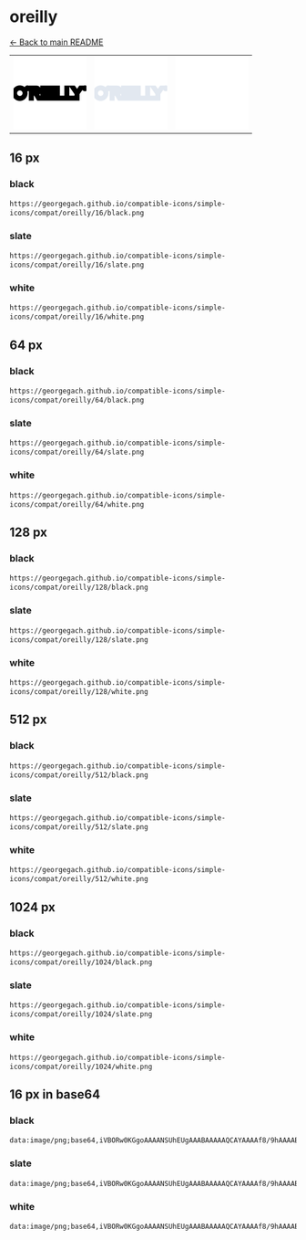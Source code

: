 # oreilly

[← Back to main README](../../README.md)

<table><tr>
  <td><img src="./128/black.png" width="128" alt="oreilly black icon" /></td>
  <td><img src="./128/slate.png" width="128" alt="oreilly slate icon" /></td>
  <td><img src="./128/white.png" width="128" alt="oreilly white icon" /></td>
</tr></table>

## 16 px

### black
```
https://georgegach.github.io/compatible-icons/simple-icons/compat/oreilly/16/black.png
```

### slate
```
https://georgegach.github.io/compatible-icons/simple-icons/compat/oreilly/16/slate.png
```

### white
```
https://georgegach.github.io/compatible-icons/simple-icons/compat/oreilly/16/white.png
```

## 64 px

### black
```
https://georgegach.github.io/compatible-icons/simple-icons/compat/oreilly/64/black.png
```

### slate
```
https://georgegach.github.io/compatible-icons/simple-icons/compat/oreilly/64/slate.png
```

### white
```
https://georgegach.github.io/compatible-icons/simple-icons/compat/oreilly/64/white.png
```

## 128 px

### black
```
https://georgegach.github.io/compatible-icons/simple-icons/compat/oreilly/128/black.png
```

### slate
```
https://georgegach.github.io/compatible-icons/simple-icons/compat/oreilly/128/slate.png
```

### white
```
https://georgegach.github.io/compatible-icons/simple-icons/compat/oreilly/128/white.png
```

## 512 px

### black
```
https://georgegach.github.io/compatible-icons/simple-icons/compat/oreilly/512/black.png
```

### slate
```
https://georgegach.github.io/compatible-icons/simple-icons/compat/oreilly/512/slate.png
```

### white
```
https://georgegach.github.io/compatible-icons/simple-icons/compat/oreilly/512/white.png
```

## 1024 px

### black
```
https://georgegach.github.io/compatible-icons/simple-icons/compat/oreilly/1024/black.png
```

### slate
```
https://georgegach.github.io/compatible-icons/simple-icons/compat/oreilly/1024/slate.png
```

### white
```
https://georgegach.github.io/compatible-icons/simple-icons/compat/oreilly/1024/white.png
```

## 16 px in base64

### black
```
data:image/png;base64,iVBORw0KGgoAAAANSUhEUgAAABAAAAAQCAYAAAAf8/9hAAAABmJLR0QA/wD/AP+gvaeTAAAAkUlEQVQ4je3QsQpBARTG8Z/cRKwGDyFltXgA7yGbyaaUN1FeweAJlM1gUpThYjRdd8ByJpmkLP51OsPXd/p3+PN7ChihhzWaqGGFNkq44o4BJtE5oo4G3DDDA5fY76aFM/rI4/A0iTBHhh0SlFF5sR2iim4YLDEuRrkTihnmUT4hxRaH0N2HeooFNh897s+XeQLxsiUiLw7GUgAAAABJRU5ErkJggg==
```

### slate
```
data:image/png;base64,iVBORw0KGgoAAAANSUhEUgAAABAAAAAQCAYAAAAf8/9hAAAABmJLR0QA/wD/AP+gvaeTAAAAyklEQVQ4je3QMUrCARzF8e/7/f9IUeCk0JJjUxBNjR0gcnPzAG5ObolXiOgQXcEDhNARalGHiBZx0uL/e06BQ0NTLn4O8B7vwd7uafqxGAjdkPlC6Fzo2GYifIlUc3qpUH5X2SuLGDlTEnOjhvCJZu+LtdCT5S7mE9H4rSnkC5txSkPMQ8DKofsSyQ59UXml4M2olH1gONwOyIw+yiNZ1+C5zfi0Wb8rLQ9lbjFt8FVW+RhRdITrPxMQhYIzrAmi5eTVoed/OXnvDzZzdlah0KSOWAAAAABJRU5ErkJggg==
```

### white
```
data:image/png;base64,iVBORw0KGgoAAAANSUhEUgAAABAAAAAQCAYAAAAf8/9hAAAABmJLR0QA/wD/AP+gvaeTAAAAn0lEQVQ4je3QMUrCcRgG4OdHEqZBk4OHiKDJ0QOIY1cINyc3QeomRZfoBIFX0MlJRwcxB18H/0IELRG0+IwvfPC+H2f/ryQZoYcpbnGND9zjEmvsMcAEBQu00JbkM8lLjlb52V2SZZLHJLsk6yTPNQQ7bDFDDXVcfWs7RBPdqsF7KWV8mtDHEzqY4wE3XyZcVMcbNKrsrZTy+ofvPPu1A7I0V6sfblkrAAAAAElFTkSuQmCC
```

